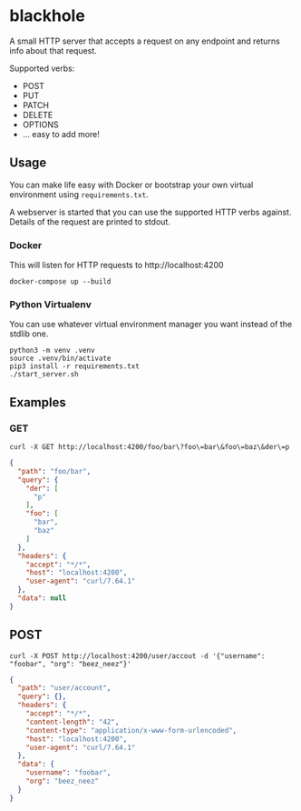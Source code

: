 # blackhole

A small HTTP server that accepts a request on any endpoint and returns info about that
request.

Supported verbs:

- POST
- PUT
- PATCH
- DELETE
- OPTIONS
- ... easy to add more!

## Usage

You can make life easy with Docker or bootstrap your own virtual environment using
`requirements.txt`.

A webserver is started that you can use the supported HTTP verbs against. Details of
the request are printed to stdout.

### Docker

This will listen for HTTP requests to http://localhost:4200

```shell
docker-compose up --build
```

### Python Virtualenv

You can use whatever virtual environment manager you want instead of the stdlib one.

```shell
python3 -m venv .venv
source .venv/bin/activate
pip3 install -r requirements.txt
./start_server.sh
```

## Examples

### GET

```shell
curl -X GET http://localhost:4200/foo/bar\?foo\=bar\&foo\=baz\&der\=p
```

```json
{
  "path": "foo/bar",
  "query": {
    "der": [
      "p"
    ],
    "foo": [
      "bar",
      "baz"
    ]
  },
  "headers": {
    "accept": "*/*",
    "host": "localhost:4200",
    "user-agent": "curl/7.64.1"
  },
  "data": null
}
```

## POST

```shell
curl -X POST http://localhost:4200/user/accout -d '{"username": "foobar", "org": "beez_neez"}'
```

```json
{
  "path": "user/account",
  "query": {},
  "headers": {
    "accept": "*/*",
    "content-length": "42",
    "content-type": "application/x-www-form-urlencoded",
    "host": "localhost:4200",
    "user-agent": "curl/7.64.1"
  },
  "data": {
    "username": "foobar",
    "org": "beez_neez"
  }
}
```
